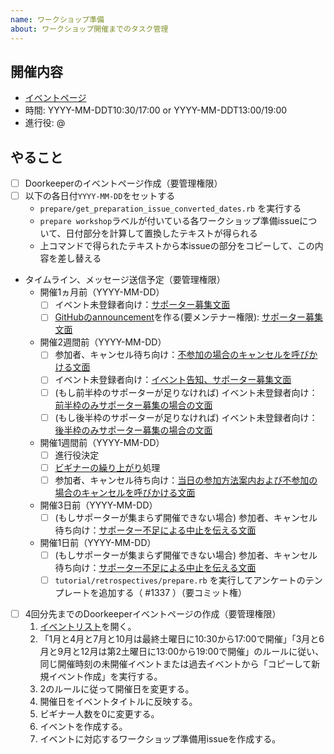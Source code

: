 ```yaml
---
name: ワークショップ準備
about: ワークショップ開催までのタスク管理
---
```


## 開催内容

- [イベントページ](https://oss-gate.doorkeeper.jp/events/TODO)
- 時間: YYYY-MM-DDT10:30/17:00 or YYYY-MM-DDT13:00/19:00
- 進行役: @

## やること

- [ ] Doorkeeperのイベントページ作成（要管理権限）
- [ ] 以下の各日付`YYYY-MM-DD`をセットする
  - `prepare/get_preparation_issue_converted_dates.rb` を実行する
  - `prepare workshop`ラベルが付いている各ワークショップ準備issueについて、日付部分を計算して置換したテキストが得られる
  - 上コマンドで得られたテキストから本issueの部分をコピーして、この内容を差し替える
- タイムライン、メッセージ送信予定（要管理権限）
  - 開催1ヵ月前（YYYY-MM-DD）
    - [ ] イベント未登録者向け：[サポーター募集文面](https://github.com/oss-gate/workshop/raw/master/template/workshop_supporter_invitation.md)
    - [ ] [GitHubのannouncement](https://github.com/oss-gate/workshop/discussions/categories/announcements)を作る(要メンテナー権限): [サポーター募集文面](https://github.com/oss-gate/workshop/raw/master/template/event_notice_for_github_announcements.md)
  - 開催2週間前（YYYY-MM-DD）
    - [ ] 参加者、キャンセル待ち向け：[不参加の場合のキャンセルを呼びかける文面](https://github.com/oss-gate/workshop/raw/master/template/workshop_reminder_before_2_weeks.md)
    - [ ] イベント未登録者向け：[イベント告知、サポーター募集文面](https://github.com/oss-gate/workshop/raw/master/template/workshop_supporter_invitation_before_2_weeks.md)
    - [ ] (もし前半枠のサポーターが足りなければ) イベント未登録者向け：[前半枠のみサポーター募集の場合の文面](https://github.com/oss-gate/workshop/raw/master/template/workshop_supporter_invitation_only_first_half.md)
    - [ ] (もし後半枠のサポーターが足りなければ) イベント未登録者向け：[後半枠のみサポーター募集の場合の文面](https://github.com/oss-gate/workshop/raw/master/template/workshop_supporter_invitation_only_second_half.md)
  - 開催1週間前（YYYY-MM-DD）
    - [ ] 進行役決定
    - [ ] [ビギナーの繰り上がり](https://oss-gate.github.io/workshop/beginner-preferential-treatment.html)処理
    - [ ] 参加者、キャンセル待ち向け：[当日の参加方法案内および不参加の場合のキャンセルを呼びかける文面](https://github.com/oss-gate/workshop/raw/master/template/workshop_reminder_before_1_week.md)
  - 開催3日前（YYYY-MM-DD）
    - [ ] (もしサポーターが集まらず開催できない場合) 参加者、キャンセル待ち向け：[サポーター不足による中止を伝える文面](https://github.com/oss-gate/workshop/raw/master/template/workshop_canceled.md)
  - 開催1日前（YYYY-MM-DD）
    - [ ] (もしサポーターが集まらず開催できない場合) 参加者、キャンセル待ち向け：[サポーター不足による中止を伝える文面](https://github.com/oss-gate/workshop/raw/master/template/workshop_canceled.md)
    - [ ] `tutorial/retrospectives/prepare.rb` を実行してアンケートのテンプレートを追加する（ #1337 ）（要コミット権）
- [ ] 4回分先までのDoorkeeperイベントページの作成（要管理権限）
  1. [イベントリスト](https://manage.doorkeeper.jp/groups/oss-gate/events)を開く。
  2. 「1月と4月と7月と10月は最終土曜日に10:30から17:00で開催」「3月と6月と9月と12月は第2土曜日に13:00から19:00で開催」のルールに従い、同じ開催時刻の未開催イベントまたは過去イベントから「コピーして新規イベント作成」を実行する。
  3. 2のルールに従って開催日を変更する。
  4. 開催日をイベントタイトルに反映する。
  5. ビギナー人数を0に変更する。
  6. イベントを作成する。
  7. イベントに対応するワークショップ準備用issueを作成する。
